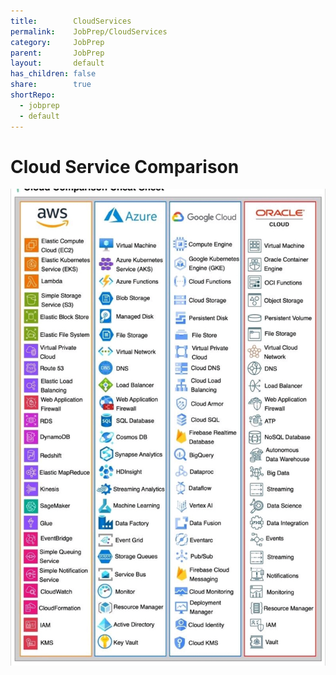 ```yaml
---
title:        CloudServices
permalink:    JobPrep/CloudServices
category:     JobPrep
parent:       JobPrep
layout:       default
has_children: false
share:        true
shortRepo:
  - jobprep
  - default          
---
```


# Cloud Service Comparison

![CloudServiceComparison.jpg](..%2Fassets%2Fimages%2FCloudServiceComparison.jpg)